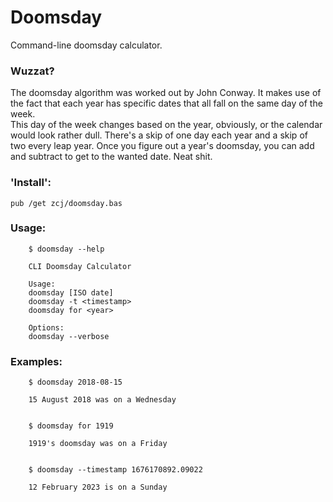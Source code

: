 # Doomsday
Command-line doomsday calculator.  

### Wuzzat? 

The doomsday algorithm was worked out by John Conway.  It makes use of the fact
that each year has specific dates that all fall on the same day of the week.  
This day of the week changes based on the year, obviously, or the calendar
would look rather dull.  There's a skip of one day each year and a skip of two
every leap year.  Once you figure out a year's doomsday, you can add and
subtract to get to the wanted date.  Neat shit.   

### 'Install':

`pub /get zcj/doomsday.bas`

### Usage:
```
    $ doomsday --help

    CLI Doomsday Calculator

    Usage:
    doomsday [ISO date]
    doomsday -t <timestamp>
    doomsday for <year>

    Options:
    doomsday --verbose
```

### Examples:
```
    $ doomsday 2018-08-15

    15 August 2018 was on a Wednesday


    $ doomsday for 1919

    1919's doomsday was on a Friday


    $ doomsday --timestamp 1676170892.09022

    12 February 2023 is on a Sunday
```
